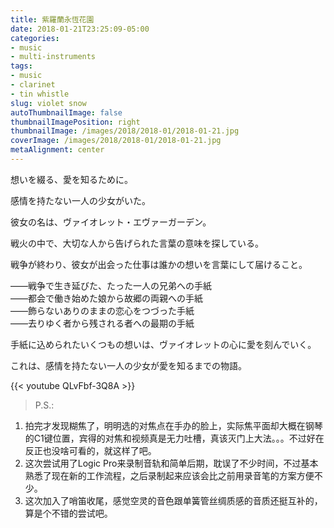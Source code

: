 ```yaml
---
title: 紫羅蘭永恆花園
date: 2018-01-21T23:25:09-05:00
categories:
- music
- multi-instruments
tags:
- music
- clarinet
- tin whistle
slug: violet snow
autoThumbnailImage: false
thumbnailImagePosition: right
thumbnailImage: /images/2018/2018-01/2018-01-21.jpg
coverImage: /images/2018/2018-01/2018-01-21.jpg
metaAlignment: center
---
```


想いを綴る、愛を知るために。
<!--more-->

感情を持たない一人の少女がいた。

彼女の名は、ヴァイオレット・エヴァーガーデン。

戦火の中で、大切な人から告げられた言葉の意味を探している。

戦争が終わり、彼女が出会った仕事は誰かの想いを言葉にして届けること。

――戦争で生き延びた、たった一人の兄弟への手紙  
――都会で働き始めた娘から故郷の両親への手紙  
――飾らないありのままの恋心をつづった手紙  
――去りゆく者から残される者への最期の手紙  

手紙に込められたいくつもの想いは、ヴァイオレットの心に愛を刻んでいく。

これは、感情を持たない一人の少女が愛を知るまでの物語。

{{< youtube QLvFbf-3Q8A >}}

>P.S.:  
1. 拍完才发现糊焦了，明明选的对焦点在手办的脸上，实际焦平面却大概在钢琴的C1键位置，宾得的对焦和视频真是无力吐槽，真该灭门上大法。。。不过好在反正也没啥可看的，就这样了吧。  
2. 这次尝试用了Logic Pro来录制音轨和简单后期，耽误了不少时间，不过基本熟悉了现在新的工作流程，之后录制起来应该会比之前用录音笔的方案方便不少。  
3. 这次加入了哨笛收尾，感觉空灵的音色跟单簧管丝绸质感的音质还挺互补的，算是个不错的尝试吧。
